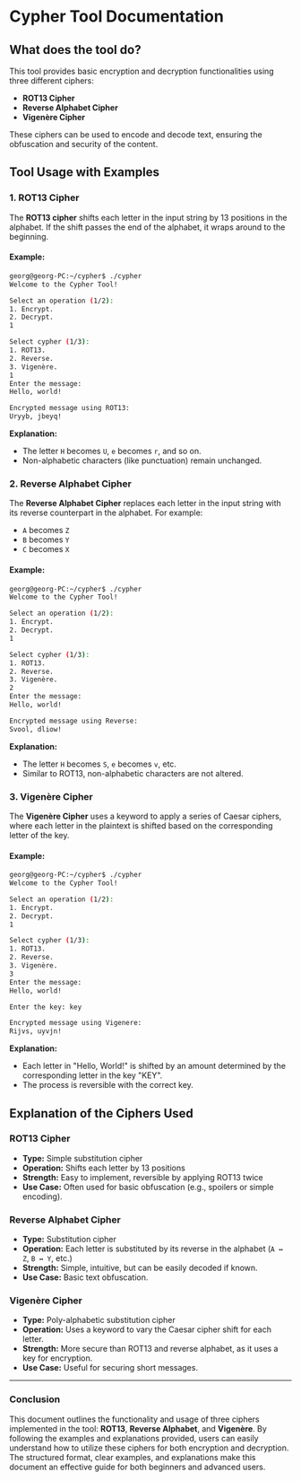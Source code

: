 
# **Cypher Tool Documentation**

## **What does the tool do?**

This tool provides basic encryption and decryption functionalities using three different ciphers:
- **ROT13 Cipher**
- **Reverse Alphabet Cipher**
- **Vigenère Cipher**

These ciphers can be used to encode and decode text, ensuring the obfuscation and security of the content.

## **Tool Usage with Examples**

### **1. ROT13 Cipher**

The **ROT13 cipher** shifts each letter in the input string by 13 positions in the alphabet. If the shift passes the end of the alphabet, it wraps around to the beginning.

#### **Example:**

```bash
georg@georg-PC:~/cypher$ ./cypher
Welcome to the Cypher Tool!

Select an operation (1/2):
1. Encrypt.
2. Decrypt.
1

Select cypher (1/3):
1. ROT13.
2. Reverse.
3. Vigenère.
1
Enter the message:
Hello, world!

Encrypted message using ROT13: 
Uryyb, jbeyq!
```

**Explanation:**  
- The letter `H` becomes `U`, `e` becomes `r`, and so on.
- Non-alphabetic characters (like punctuation) remain unchanged.

### **2. Reverse Alphabet Cipher**

The **Reverse Alphabet Cipher** replaces each letter in the input string with its reverse counterpart in the alphabet. For example:
- `A` becomes `Z`
- `B` becomes `Y`
- `C` becomes `X`

#### **Example:**

```bash
georg@georg-PC:~/cypher$ ./cypher
Welcome to the Cypher Tool!

Select an operation (1/2):
1. Encrypt.
2. Decrypt.
1

Select cypher (1/3):
1. ROT13.
2. Reverse.
3. Vigenère.
2
Enter the message:
Hello, world!

Encrypted message using Reverse: 
Svool, dliow! 
```

**Explanation:**  
- The letter `H` becomes `S`, `e` becomes `v`, etc.
- Similar to ROT13, non-alphabetic characters are not altered.

### **3. Vigenère Cipher**

The **Vigenère Cipher** uses a keyword to apply a series of Caesar ciphers, where each letter in the plaintext is shifted based on the corresponding letter of the key.

#### **Example:**

```bash
georg@georg-PC:~/cypher$ ./cypher
Welcome to the Cypher Tool!

Select an operation (1/2):
1. Encrypt.
2. Decrypt.
1

Select cypher (1/3):
1. ROT13.
2. Reverse.
3. Vigenère.
3
Enter the message:
Hello, world!

Enter the key: key

Encrypted message using Vigenere: 
Rijvs, uyvjn! 
```

**Explanation:**  
- Each letter in "Hello, World!" is shifted by an amount determined by the corresponding letter in the key "KEY".
- The process is reversible with the correct key.

## **Explanation of the Ciphers Used**

### **ROT13 Cipher**

- **Type:** Simple substitution cipher
- **Operation:** Shifts each letter by 13 positions
- **Strength:** Easy to implement, reversible by applying ROT13 twice
- **Use Case:** Often used for basic obfuscation (e.g., spoilers or simple encoding).

### **Reverse Alphabet Cipher**

- **Type:** Substitution cipher
- **Operation:** Each letter is substituted by its reverse in the alphabet (`A ↔ Z`, `B ↔ Y`, etc.)
- **Strength:** Simple, intuitive, but can be easily decoded if known.
- **Use Case:** Basic text obfuscation.

### **Vigenère Cipher**

- **Type:** Poly-alphabetic substitution cipher
- **Operation:** Uses a keyword to vary the Caesar cipher shift for each letter.
- **Strength:** More secure than ROT13 and reverse alphabet, as it uses a key for encryption.
- **Use Case:** Useful for securing short messages.

---

### **Conclusion**

This document outlines the functionality and usage of three ciphers implemented in the tool: **ROT13**, **Reverse Alphabet**, and **Vigenère**. By following the examples and explanations provided, users can easily understand how to utilize these ciphers for both encryption and decryption. The structured format, clear examples, and explanations make this document an effective guide for both beginners and advanced users.
